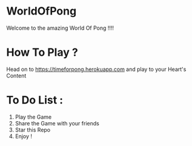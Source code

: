 # WorldOfPong
Welcome to the amazing World Of Pong !!!!

# How To Play ?
Head on to https://timeforpong.herokuapp.com and play to your Heart's Content

# To Do List :
  1) Play the Game
  2) Share the Game with your friends
  3) Star this Repo
  4) Enjoy !
